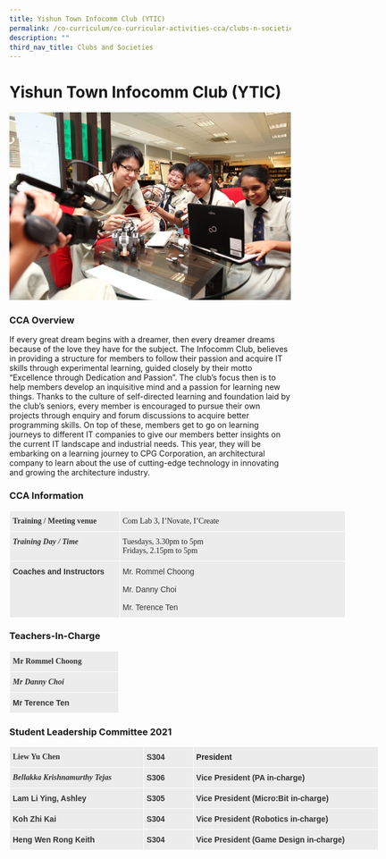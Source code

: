```yaml
---
title: Yishun Town Infocomm Club (YTIC)
permalink: /co-curriculum/co-curricular-activities-cca/clubs-n-societies/yishun-town-infocomm-club-ytic/
description: ""
third_nav_title: Clubs and Societies
---
```

# **Yishun Town Infocomm Club (YTIC)**

![](/images/InfoComm.jpg)


### CCA Overview

If every great dream begins with a dreamer, then every dreamer dreams because of the love they have for the subject. The Infocomm Club, believes in providing a structure for members to follow their passion and acquire IT skills through experimental learning, guided closely by their motto “Excellence through Dedication and Passion”. The club’s focus then is to help members develop an inquisitive mind and a passion for learning new things. Thanks to the culture of self-directed learning and foundation laid by the club’s seniors, every member is encouraged to pursue their own projects through enquiry and forum discussions to acquire better programming skills. On top of these, members get to go on learning journeys to different IT companies to give our members better insights on the current IT landscape and industrial needs. This year, they will be embarking on a learning journey to CPG Corporation, an architectural company to learn about the use of cutting-edge technology in innovating and growing the architecture industry.


### CCA Information


<table style="border-collapse:collapse;border-spacing:0;table-layout: fixed; width: 602px" class="tg"><colgroup><col style="width: 197px"><col style="width: 405px"></colgroup><thead><tr><th style="background-color:#ECECEC;border-color:#ffffff;border-style:solid;border-width:1px;color:#333;font-family:serif !important;font-size:14px;font-weight:bold;overflow:hidden;padding:10px 5px;text-align:left;vertical-align:top;word-break:normal">Training / Meeting venue</th><th style="background-color:#ECECEC;border-color:#ffffff;border-style:solid;border-width:1px;color:#222;font-family:serif !important;font-size:14px;font-weight:normal;overflow:hidden;padding:10px 5px;text-align:left;vertical-align:top;word-break:normal">Com Lab 3, I’Novate, I’Create<br></th></tr></thead><tbody><tr><td style="background-color:#ECECEC;border-color:#ffffff;border-style:solid;border-width:1px;color:#333;font-family:serif !important;font-size:14px;font-style:italic;font-weight:bold;overflow:hidden;padding:10px 5px;text-align:left;vertical-align:top;word-break:normal">Training Day / Time</td><td style="background-color:#ECECEC;border-color:#ffffff;border-style:solid;border-width:1px;color:#222;font-family:serif !important;font-size:14px;overflow:hidden;padding:10px 5px;text-align:left;vertical-align:top;word-break:normal">Tuesdays, 3.30pm to 5pm<br>Fridays, 2.15pm to 5pm</td></tr><tr><td style="background-color:#ECECEC;border-color:#ffffff;border-style:solid;border-width:1px;color:#333;font-family:Arial, sans-serif;font-size:14px;font-weight:bold;overflow:hidden;padding:10px 5px;text-align:left;vertical-align:top;word-break:normal">Coaches and Instructors</td><td style="background-color:#ECECEC;border-color:#ffffff;border-style:solid;border-width:1px;color:#333;font-family:Arial, sans-serif;font-size:14px;overflow:hidden;padding:10px 5px;text-align:left;vertical-align:top;word-break:normal">Mr. Rommel Choong<br><br>Mr. Danny Choi<br><br>Mr. Terence Ten</td></tr></tbody></table>


### Teachers-In-Charge

<table style="border-collapse:collapse;border-spacing:0;table-layout: fixed; width: 196px" class="tg"><colgroup><col style="width: 196px"></colgroup><thead><tr><th style="background-color:#ECECEC;border-color:#ffffff;border-style:solid;border-width:1px;color:#333;font-family:serif !important;font-size:14px;font-weight:bold;overflow:hidden;padding:10px 5px;text-align:left;vertical-align:top;word-break:normal"><span style="font-weight:800;color:#333">Mr Rommel Choong</span></th></tr></thead><tbody><tr><td style="background-color:#ECECEC;border-color:#ffffff;border-style:solid;border-width:1px;color:#333;font-family:serif !important;font-size:14px;font-style:italic;font-weight:bold;overflow:hidden;padding:10px 5px;text-align:left;vertical-align:top;word-break:normal"><span style="font-weight:800;color:#333">Mr Danny Choi</span></td></tr><tr><td style="background-color:#ECECEC;border-color:#ffffff;border-style:solid;border-width:1px;color:#333;font-family:Arial, sans-serif;font-size:14px;font-weight:bold;overflow:hidden;padding:10px 5px;text-align:left;vertical-align:top;word-break:normal"><span style="font-weight:800;color:#333">Mr Terence Ten</span></td></tr></tbody></table>


### Student Leadership Committee 2021


<table style="border-collapse:collapse;border-spacing:0;table-layout: fixed; width: 661px" class="tg"><colgroup><col style="width: 240px"><col style="width: 89px"><col style="width: 332px"></colgroup><thead><tr><th style="background-color:#ECECEC;border-color:#ffffff;border-style:solid;border-width:1px;color:#333;font-family:serif !important;font-size:14px;font-weight:bold;overflow:hidden;padding:10px 5px;text-align:left;vertical-align:top;word-break:normal"><span style="font-weight:800;color:#333">Liew Yu Chen</span></th><th style="background-color:#ECECEC;border-color:#ffffff;border-style:solid;border-width:1px;color:#333;font-family:Arial, sans-serif;font-size:14px;font-weight:bold;overflow:hidden;padding:10px 5px;text-align:left;vertical-align:top;word-break:normal"><span style="font-weight:800;color:#333">S304</span><br></th><th style="background-color:#ECECEC;border-color:#ffffff;border-style:solid;border-width:1px;color:#222;font-family:Arial, sans-serif;font-size:14px;font-weight:bold;overflow:hidden;padding:10px 5px;text-align:left;vertical-align:top;word-break:normal">President</th></tr></thead><tbody><tr><td style="background-color:#ECECEC;border-color:#ffffff;border-style:solid;border-width:1px;color:#333;font-family:serif !important;font-size:14px;font-style:italic;font-weight:bold;overflow:hidden;padding:10px 5px;text-align:left;vertical-align:top;word-break:normal"><span style="font-weight:800;color:#333">Bellakka Krishnamurthy Tejas</span></td><td style="background-color:#ECECEC;border-color:#ffffff;border-style:solid;border-width:1px;color:#333;font-family:Arial, sans-serif;font-size:14px;font-weight:bold;overflow:hidden;padding:10px 5px;text-align:left;vertical-align:top;word-break:normal"><span style="font-weight:800;color:#333">S306</span><br></td><td style="background-color:#ECECEC;border-color:#ffffff;border-style:solid;border-width:1px;color:#333;font-family:Arial, sans-serif;font-size:14px;font-weight:bold;overflow:hidden;padding:10px 5px;text-align:left;vertical-align:top;word-break:normal"><span style="font-weight:800;color:#333">Vice President (PA in-charge)</span></td></tr><tr><td style="background-color:#ECECEC;border-color:#ffffff;border-style:solid;border-width:1px;color:#333;font-family:Arial, sans-serif;font-size:14px;font-weight:bold;overflow:hidden;padding:10px 5px;text-align:left;vertical-align:top;word-break:normal"><span style="font-weight:800;color:#333">Lam Li Ying, Ashley</span></td><td style="background-color:#ECECEC;border-color:#ffffff;border-style:solid;border-width:1px;color:#333;font-family:Arial, sans-serif;font-size:14px;font-weight:bold;overflow:hidden;padding:10px 5px;text-align:left;vertical-align:top;word-break:normal"><span style="font-weight:800;color:#333">S305</span><br></td><td style="background-color:#ECECEC;border-color:#ffffff;border-style:solid;border-width:1px;color:#333;font-family:Arial, sans-serif;font-size:14px;font-weight:bold;overflow:hidden;padding:10px 5px;text-align:left;vertical-align:top;word-break:normal"><span style="font-weight:800;color:#333">Vice President (Micro:Bit in-charge)</span></td></tr><tr><td style="background-color:#ECECEC;border-color:#ffffff;border-style:solid;border-width:1px;color:#333;font-family:Arial, sans-serif;font-size:14px;font-weight:bold;overflow:hidden;padding:10px 5px;text-align:left;vertical-align:top;word-break:normal"><span style="font-weight:800;color:#333">Koh Zhi Kai</span></td><td style="background-color:#ECECEC;border-color:#ffffff;border-style:solid;border-width:1px;color:#333;font-family:Arial, sans-serif;font-size:14px;font-weight:bold;overflow:hidden;padding:10px 5px;text-align:left;vertical-align:top;word-break:normal"><span style="font-weight:800;color:#333">S304</span><br></td><td style="background-color:#ECECEC;border-color:#ffffff;border-style:solid;border-width:1px;color:#333;font-family:Arial, sans-serif;font-size:14px;font-weight:bold;overflow:hidden;padding:10px 5px;text-align:left;vertical-align:top;word-break:normal"><span style="font-weight:800;color:#333">Vice President (Robotics in-charge)</span></td></tr><tr><td style="background-color:#ECECEC;border-color:#ffffff;border-style:solid;border-width:1px;color:#333;font-family:Arial, sans-serif;font-size:14px;font-weight:bold;overflow:hidden;padding:10px 5px;text-align:left;vertical-align:top;word-break:normal"><span style="font-weight:800;color:#333">Heng Wen Rong Keith</span></td><td style="background-color:#ECECEC;border-color:#ffffff;border-style:solid;border-width:1px;color:#333;font-family:Arial, sans-serif;font-size:14px;font-weight:bold;overflow:hidden;padding:10px 5px;text-align:left;vertical-align:top;word-break:normal"><span style="font-weight:800;color:#333">S304</span><br></td><td style="background-color:#ECECEC;border-color:#ffffff;border-style:solid;border-width:1px;color:#333;font-family:Arial, sans-serif;font-size:14px;font-weight:bold;overflow:hidden;padding:10px 5px;text-align:left;vertical-align:top;word-break:normal"><span style="font-weight:800;color:#333">Vice President (Game Design in-charge)</span></td></tr></tbody></table>